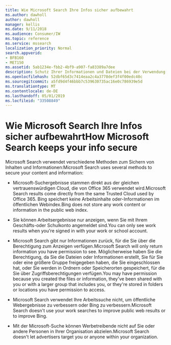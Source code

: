```yaml
---
title: Wie Microsoft Search Ihre Infos sicher aufbewahrt
ms.author: dawholl
author: dawholl
manager: kellis
ms.date: 9/11/2018
ms.audience: Consumer/IW
ms.topic: reference
ms.service: mssearch
localization_priority: Normal
search.appverid:
- BFB160
- MET150
ms.assetid: 5ab1234e-fbb2-4bf9-a907-fa83389a7dee
description: Schutz Ihrer Informationen und Dateien bei der Verwendung der Microsoft-Suche
ms.openlocfilehash: 52dbf65d3c7414eaa2c4a3770def3f4f00edc40c
ms.sourcegitcommit: a5fd9d4f46bbb7c539630735ac16e0c786939e5d
ms.translationtype: MT
ms.contentlocale: de-DE
ms.lasthandoff: 05/01/2019
ms.locfileid: "33508849"
---
```

# <a name="how-microsoft-search-keeps-your-info-secure"></a><span data-ttu-id="80d53-103">Wie Microsoft Search Ihre Infos sicher aufbewahrt</span><span class="sxs-lookup"><span data-stu-id="80d53-103">How Microsoft Search keeps your info secure</span></span>

<span data-ttu-id="80d53-104">Microsoft Search verwendet verschiedene Methoden zum Sichern von Inhalten und Informationen:</span><span class="sxs-lookup"><span data-stu-id="80d53-104">Microsoft Search uses several methods to secure your content and information:</span></span>
  
- <span data-ttu-id="80d53-105">Microsoft-Suchergebnisse stammen direkt aus der gleichen vertrauenswürdigen Cloud, die von Office 365 verwendet wird.</span><span class="sxs-lookup"><span data-stu-id="80d53-105">Microsoft Search results come directly from the same Trusted Cloud used by Office 365.</span></span> <span data-ttu-id="80d53-106">Bing speichert keine Arbeitsinhalte oder-Informationen im öffentlichen Webindex.</span><span class="sxs-lookup"><span data-stu-id="80d53-106">Bing does not store any work content or information in the public web index.</span></span>
    
- <span data-ttu-id="80d53-107">Sie können Arbeitsergebnisse nur anzeigen, wenn Sie mit Ihrem Geschäfts-oder Schulkonto angemeldet sind.</span><span class="sxs-lookup"><span data-stu-id="80d53-107">You can only see work results when you're signed in with your work or school account.</span></span>
    
- <span data-ttu-id="80d53-108">Microsoft Search gibt nur Informationen zurück, für die Sie über die Berechtigung zum Anzeigen verfügen.</span><span class="sxs-lookup"><span data-stu-id="80d53-108">Microsoft Search will only return information you have permission to see.</span></span> <span data-ttu-id="80d53-109">Möglicherweise haben Sie die Berechtigung, da Sie die Dateien oder Informationen erstellt, Sie für Sie oder eine größere Gruppe freigegeben haben, die Sie eingeschlossen hat, oder Sie werden in Ordnern oder Speicherorten gespeichert, für die Sie über Zugriffsberechtigungen verfügen.</span><span class="sxs-lookup"><span data-stu-id="80d53-109">You may have permission because you created the files or information, they've been shared with you or with a larger group that includes you, or they're stored in folders or locations you have permission to access.</span></span>
    
- <span data-ttu-id="80d53-110">Microsoft Search verwendet Ihre Arbeitssuche nicht, um öffentliche Webergebnisse zu verbessern oder Bing zu verbessern.</span><span class="sxs-lookup"><span data-stu-id="80d53-110">Microsoft Search doesn't use your work searches to improve public web results or to improve Bing.</span></span>
    
- <span data-ttu-id="80d53-111">Mit der Microsoft-Suche können Werbetreibende nicht auf Sie oder andere Personen in Ihrer Organisation abzielen.</span><span class="sxs-lookup"><span data-stu-id="80d53-111">Microsoft Search doesn't let advertisers target you or anyone within your organization.</span></span>

  

